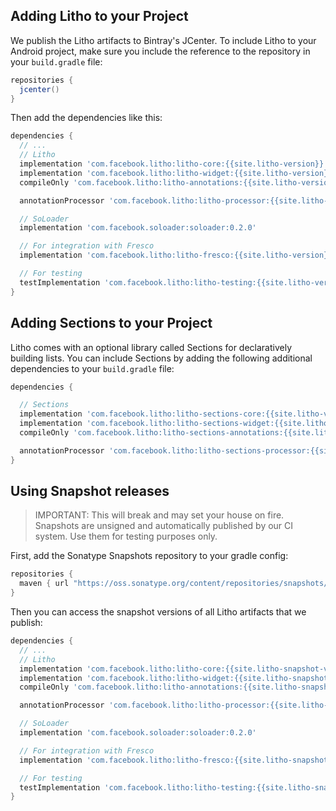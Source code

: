 <block class="gradle" />

## Adding Litho to your Project

We publish the Litho artifacts to Bintray's JCenter. To include Litho to your
Android project, make sure you include the reference to the repository in your `build.gradle` file:

```groovy
repositories {
  jcenter()
}
```

Then add the dependencies like this:

```groovy
dependencies {
  // ...
  // Litho
  implementation 'com.facebook.litho:litho-core:{{site.litho-version}}'
  implementation 'com.facebook.litho:litho-widget:{{site.litho-version}}'
  compileOnly 'com.facebook.litho:litho-annotations:{{site.litho-version}}'

  annotationProcessor 'com.facebook.litho:litho-processor:{{site.litho-version}}'

  // SoLoader
  implementation 'com.facebook.soloader:soloader:0.2.0'

  // For integration with Fresco
  implementation 'com.facebook.litho:litho-fresco:{{site.litho-version}}'

  // For testing
  testImplementation 'com.facebook.litho:litho-testing:{{site.litho-version}}'
}
```

## Adding Sections to your Project

Litho comes with an optional library called Sections for declaratively building lists. You can include Sections by adding the following additional dependencies to your `build.gradle` file:
```groovy
dependencies {

  // Sections
  implementation 'com.facebook.litho:litho-sections-core:{{site.litho-version}}'
  implementation 'com.facebook.litho:litho-sections-widget:{{site.litho-version}}'
  compileOnly 'com.facebook.litho:litho-sections-annotations:{{site.litho-version}}'

  annotationProcessor 'com.facebook.litho:litho-sections-processor:{{site.litho-version}}'
}
```

## Using Snapshot releases

> IMPORTANT: This will break and may set your house on fire. Snapshots are unsigned and
  automatically published by our CI system. Use them for testing purposes only.

First, add the Sonatype Snapshots repository to your gradle config:

```groovy
repositories {
  maven { url "https://oss.sonatype.org/content/repositories/snapshots/" }
}
```

Then you can access the snapshot versions of all Litho artifacts that we
publish:

```groovy
dependencies {
  // ...
  // Litho
  implementation 'com.facebook.litho:litho-core:{{site.litho-snapshot-version}}'
  implementation 'com.facebook.litho:litho-widget:{{site.litho-snapshot-version}}'
  compileOnly 'com.facebook.litho:litho-annotations:{{site.litho-snapshot-version}}'

  annotationProcessor 'com.facebook.litho:litho-processor:{{site.litho-snapshot-version}}'

  // SoLoader
  implementation 'com.facebook.soloader:soloader:0.2.0'

  // For integration with Fresco
  implementation 'com.facebook.litho:litho-fresco:{{site.litho-snapshot-version}}'

  // For testing
  testImplementation 'com.facebook.litho:litho-testing:{{site.litho-snapshot-version}}'
}
```
